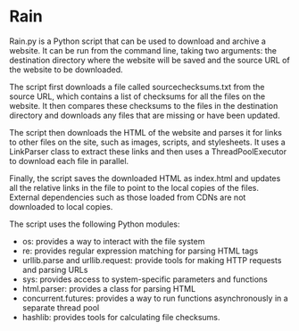 # Rain
Rain.py is a Python script that can be used to download and archive a website. It can be run from the command line, taking two arguments: the destination directory where the website will be saved and the source URL of the website to be downloaded.

The script first downloads a file called sourcechecksums.txt from the source URL, which contains a list of checksums for all the files on the website. It then compares these checksums to the files in the destination directory and downloads any files that are missing or have been updated.

The script then downloads the HTML of the website and parses it for links to other files on the site, such as images, scripts, and stylesheets. It uses a LinkParser class to extract these links and then uses a ThreadPoolExecutor to download each file in parallel.

Finally, the script saves the downloaded HTML as index.html and updates all the relative links in the file to point to the local copies of the files. External dependencies such as those loaded from CDNs are not downloaded to local copies.

The script uses the following Python modules:

- os: provides a way to interact with the file system
- re: provides regular expression matching for parsing HTML tags
- urllib.parse and urllib.request: provide tools for making HTTP requests and parsing URLs
- sys: provides access to system-specific parameters and functions
- html.parser: provides a class for parsing HTML
- concurrent.futures: provides a way to run functions asynchronously in a separate thread pool
- hashlib: provides tools for calculating file checksums.
